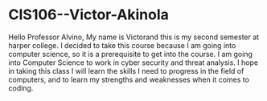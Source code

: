 # CIS106--Victor-Akinola
Hello Professor Alvino, My name is Victorand this is my second semester at harper college. I decided to take this course because I am going into computer science, so it is a prerequisite to get into the course. I am going into Computer Science to work in cyber security and threat analysis. I hope in taking this class I will learn the skills I need to progress in the field of computers, and to learn my strengths and weaknesses when it comes to coding.
